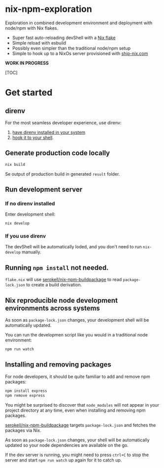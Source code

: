 # nix-npm-exploration

Exploration in combined development environment and deployment with node/npm with Nix flakes.

- Super fast auto-reloading devShell with a [Nix flake](https://nixos.wiki/wiki/Flakes)
- Simple reload with esbuild
- Possibly even simpler than the traditional node/npm setup
- Simple to hook up to a NixOs server provisioned with [ship-nix.com](https://ship-nix/com)

**WORK IN PROGRESS**

[TOC]

# Get started

## direnv

For the most seamless developer experience, use direnv:

1. [have direnv installed in your system](https://direnv.net/docs/installation.html)
2. [hook it to your shell](https://direnv.net/docs/hook.html).

## Generate production code locally

```bash
nix build
```

Se output of production build in generated `result` folder.

## Run development server

### If no direnv installed

Enter development shell:

```bash
nix develop
```

### If you use direnv

The devShell will be automatically loded, and you don't need to run `nix-develop` manually.

## Running `npm install` not needed.

`flake.nix` will use [serokell/nix-npm-buildpackage](https://github.com/serokell/nix-npm-buildpackage) to read `package-lock.json` to create a build derivation.

## Nix reproducible node development environments across systems

As soon as `package-lock.json` changes, your development shell will be automatically updated.

You can run the developmen script like you would in a traditional node environment:

```bash
npm run watch
```

## Installing and removing packages

For node developers, it should be quite familiar to add and remove npm packages:

```bash
npm install express
npm remove express
```

You might be surprised to discover that `node_modules` will not appear in your project directory at any time, even when installing and removing npm packages.

[serokell/nix-npm-buildpackage](https://github.com/serokell/nix-npm-buildpackage) targets `package-lock.json` and fetches the packages via Nix.

As soon as `package-lock.json` changes, your shell will be automatically updated so your node dependencies are available on the go.

If the dev server is running, you might need to press `ctrl+C` to stop the server and start `npm run watch` up again for it to catch up.
